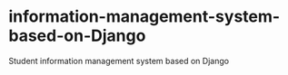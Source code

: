 # information-management-system-based-on-Django
Student information management system based on Django

